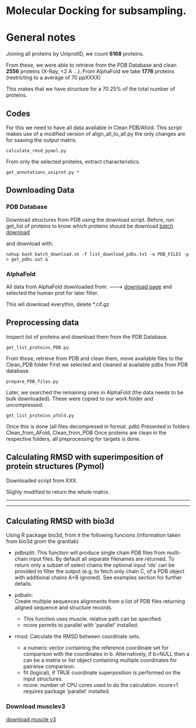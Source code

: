Molecular Docking for subsampling. 
======
# General notes

Joining all proteins by UniprotID, we count **6168** proteins.

From these, we were able to retrieve from the PDB Database and clean **2556** proteins (X-Ray, <2 A ...).
From AlphaFold we take **1776** proteins (restricting to a average of 70 ppXXXX)

This makes that we have structure for a 70.25% of the total number of proteins.

## Codes

For this we need to have all data available in Clean PDB/Afold.
This script makes use of a modified version of align_all_to_all.py
the only changes are for saaving the output matrix. 

```
calculate_rmsd_pymol.py
```


From only the selected proteins, extract characteristics. 

```
get_annotations_uniprot.py * 
```



## Downloading Data
### PDB Database
Download structures from PDB using the download script.
Before, run get_list of proteins to know which proteins should be download
[batch download](https://www.rcsb.org/docs/programmatic-access/batch-downloads-with-shell-script)

and download with:

```
nohup bash batch_download.sh -f list_download_pdbs.txt -o PDB_FILES -p > get_pdbs.out &
```


### AlphaFold
All data from AlphaFold downloaded from:
--->  [download page](https://alphafold.ebi.ac.uk/download)
and selected the human prot for later filter.

This wll download everythin, delete *.cif.gz



## Preprocessing data

Inspect list of proteins and download them from the PDB Database.

```
get_list_proteins_PDB.py
```

From those, retrieve from PDB and clean them, move available files to the Clean_PDB folder
First we selected and cleaned al available pdbs from PDB database.

```
prepare_PDB_files.py
```

Later, we searched the remaining ones in AlphaFold (the data needs to be bulk downloaded).
These were copied to our work folder and uncompressed. 
```
get_list_proteins_afold.py
```

Once this is done (all files decompresed in format .pdb)
Presented in folders Clean_from_AFold, Clean_from_PDB
Once proteins are clean in the respective folders, all preprocessing for targets is done. 


## Calculating RMSD with superimposition of protein structures (Pymol)

Downloaded script from XXX.

Slighly modified to return the whole matrix. 


--------------------------------
--------------------------------


## Calculating RMSD with bio3d
Using R package bio3d, from it the following funcions (information taken from bio3d
grom the grantlab)

- pdbsplit: 
This function will produce single chain PDB files from multi-chain input files. By default all separate filenames are returned. To return only a subset of select chains the optional input ‘ids’ can be provided to filter the output (e.g. to fetch only chain C, of a PDB object with additional chains A+B ignored). See examples section for further details.

- pdbaln:  
Create multiple sequences alignments from a list of PDB files returning aligned sequence and structure records. 
    * This function uses muscle. relative path can be specified.
    * ncore permits to parallel with 'parallel' installed. 

- rmsd:  Calculate the RMSD between coordinate sets.
    * a numeric vector containing the reference coordinate set for comparison with the coordinates in b. Alternatively, if b=NULL then a can be a matrix or list object containing multiple coordinates for pairwise comparison.
    * fit (logical), if TRUE coordinate superposition is performed on the input structures.
    * ncore: number of CPU cores used to do the calculation. ncore>1 requires package ‘parallel’ installed.


### Download musclev3
[download muscle v3](https://drive5.com/muscle/downloads_v3.htm)